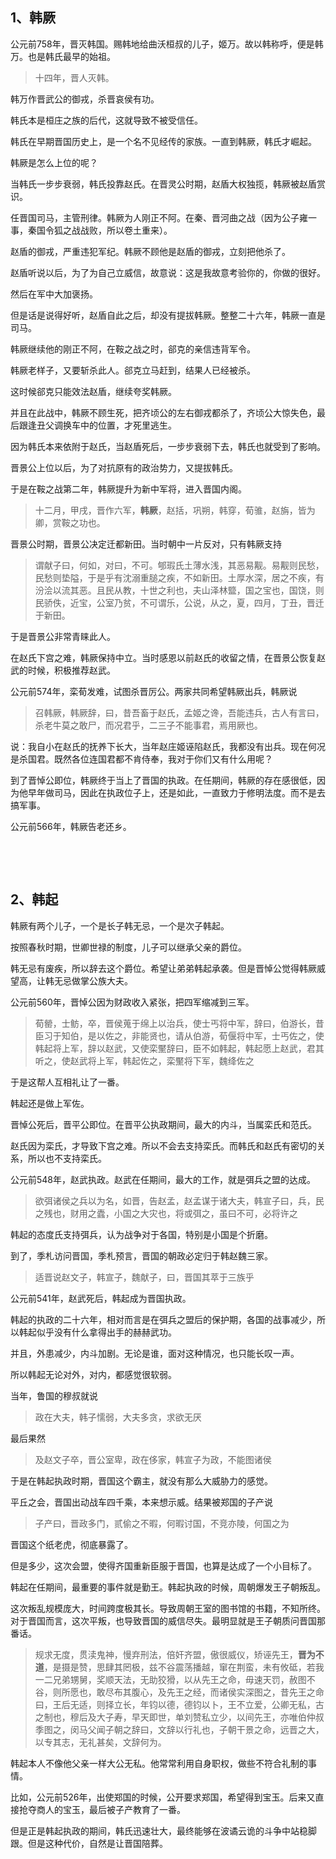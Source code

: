 <h2>1、韩厥</h2><p data-pid="Af0FMe4o">公元前758年，晋灭韩国。赐韩地给曲沃桓叔的儿子，姬万。故以韩称呼，便是韩万。也是韩氏最早的始祖。</p><blockquote data-pid="y4fGQFkj">十四年，晋人灭韩。</blockquote><p data-pid="qKdF4DiJ">韩万作晋武公的御戎，杀晋哀侯有功。</p><p data-pid="xY9XTXHk">韩氏本是桓庄之族的后代，这就导致不被受信任。</p><p data-pid="4tVK5LUU">韩氏在早期晋国历史上，是一个名不见经传的家族。一直到韩厥，韩氏才崛起。</p><p data-pid="6uAMGXZR">韩厥是怎么上位的呢？</p><p data-pid="dVu8CDje">当韩氏一步步衰弱，韩氏投靠赵氏。在晋灵公时期，赵盾大权独揽，韩厥被赵盾赏识。</p><p data-pid="vQzmT8nX">任晋国司马，主管刑律。韩厥为人刚正不阿。在秦、晋河曲之战（因为公子雍一事，秦国令狐之战战败，所以卷土重来）。</p><p data-pid="LomueThJ">赵盾的御戎，严重违犯军纪。韩厥不顾他是赵盾的御戎，立刻把他杀了。</p><p data-pid="YLoaAGE6">赵盾听说以后，为了为自己立威信，故意说：这是我故意考验你的，你做的很好。</p><p data-pid="BCdH4h5M">然后在军中大加褒扬。</p><p data-pid="MHUkGO08">但是话是说得好听，赵盾自此之后，却没有提拔韩厥。整整二十六年，韩厥一直是司马。</p><p data-pid="dwQR5AVm">韩厥继续他的刚正不阿，在鞍之战之时，郤克的亲信违背军令。</p><p data-pid="s4FkMOHF">韩厥老样子，又要斩杀此人。郤克立马赶到，结果人已经被杀。</p><p data-pid="3iUNApaj">这时候郤克只能效法赵盾，继续夸奖韩厥。</p><p data-pid="Ewc_wC9E">并且在此战中，韩厥不顾生死，把齐顷公的左右御戎都杀了，齐顷公大惊失色，最后跟逢丑父调换车中的位置，才死里逃生。</p><p data-pid="wbc8f9zY">因为韩氏本来依附于赵氏，当赵盾死后，一步步衰弱下去，韩氏也就受到了影响。</p><p data-pid="8rSNWyjm">晋景公上位以后，为了对抗原有的政治势力，又提拔韩氏。</p><p data-pid="d16P4D9c">于是在鞍之战第二年，韩厥提升为新中军将，进入晋国内阁。</p><blockquote data-pid="5W_J5YEC">十二月，甲戌，晋作六军，<b>韩厥</b>，赵括，巩朔，韩穿，荀骓，赵旃，皆为卿，赏鞍之功也。</blockquote><p data-pid="MlyR7Hyf">晋景公时期，晋景公决定迁都新田。当时朝中一片反对，只有韩厥支持</p><blockquote data-pid="TEVXqFi_">谓献子曰，何如，对曰，不可。郇瑕氏土薄水浅，其恶易觏。易觏则民愁，民愁则垫隘，于是乎有沈溺重膇之疾，不如新田。土厚水深，居之不疾，有汾浍以流其恶。且民从教，十世之利也，夫山泽林盬，国之宝也，国饶，则民骄佚，近宝，公室乃贫，不可谓乐，公说，从之，夏，四月，丁丑，晋迁于新田。</blockquote><p data-pid="aHe53qO0">于是晋景公非常青睐此人。</p><p data-pid="yS7KVcPb">在赵氏下宫之难，韩厥保持中立。当时感恩以前赵氏的收留之情，在晋景公恢复赵武的时候，积极推荐赵武。</p><p data-pid="-hE9AjOo">公元前574年，栾荀发难，试图杀晋厉公。两家共同希望韩厥出兵，韩厥说</p><blockquote data-pid="wMEgzleS">召韩厥，韩厥辞，曰，昔吾畜于赵氏，孟姬之谗，吾能违兵，古人有言曰，杀老牛莫之敢尸，而况君乎，二三子不能事君，焉用厥也。</blockquote><p data-pid="6DI5hwTO">说：我自小在赵氏的抚养下长大，当年赵庄姬诬陷赵氏，我都没有出兵。现在何况是杀国君。既然各位连国君都不肯侍奉，我对于你们又有什么用呢？</p><p data-pid="mgq1iGFm">到了晋悼公即位，韩厥终于当上了晋国的执政。在任期间，韩厥的存在感很低，因为他早年做司马，因此在执政位子上，还是如此，一直致力于修明法度。而不是去搞军事。</p><p data-pid="ewBPX6f5">公元前566年，韩厥告老还乡。</p><p class="ztext-empty-paragraph"><br/></p><p class="ztext-empty-paragraph"><br/></p><h2>2、韩起</h2><p data-pid="LfX8YmbW">韩厥有两个儿子，一个是长子韩无忌，一个是次子韩起。</p><p data-pid="IOTzYZ-7">按照春秋时期，世卿世禄的制度，儿子可以继承父亲的爵位。</p><p data-pid="K4NgHZHe">韩无忌有废疾，所以辞去这个爵位。希望让弟弟韩起承袭。但是晋悼公觉得韩厥威望高，让韩无忌做掌公族大夫。</p><p data-pid="cJdlXQde">公元前560年，晋悼公因为财政收入紧张，把四军缩减到三军。</p><blockquote data-pid="X7HOus6W">荀罃，士鲂，卒，晋侯蒐于绵上以治兵，使士丐将中军，辞曰，伯游长，昔臣习于知伯，是以佐之，非能贤也，请从伯游，荀偃将中军，士丐佐之，使韩起将上军，辞以赵武，又使栾黶辞曰，臣不如韩起，韩起愿上赵武，君其听之，使赵武将上军，韩起佐之，栾黶将下军，魏绛佐之</blockquote><p data-pid="oJUu6Nti">于是这帮人互相礼让了一番。</p><p data-pid="2_4XjkqY">韩起还是做上军佐。</p><p data-pid="5TxhpZRy">晋悼公死后，晋平公即位。在晋平公执政期间，最大的内斗，当属栾氏和范氏。</p><p data-pid="78eZ-_WG">赵氏因为栾氏，才导致下宫之难。所以不会去支持栾氏。而韩氏和赵氏有密切的关系，所以也不支持栾氏。</p><p data-pid="RZ4YLFxc">公元前548年，赵武执政。赵武在任期间，最大的工作，就是弭兵之盟的达成。</p><blockquote data-pid="l9A80FTl">欲弭诸侯之兵以为名，如晋，告赵孟，赵孟谋于诸大夫，韩宣子曰，兵，民之残也，财用之蠹，小国之大灾也，将或弭之，虽曰不可，必将许之</blockquote><p data-pid="tRMP_85l">韩起的态度氏支持弭兵，认为战争对于各国，特别是小国是个折磨。</p><p data-pid="r8XTIbig">到了，季札访问晋国，季札预言，晋国的朝政必定归于韩赵魏三家。</p><blockquote data-pid="OIz87icb">适晋说赵文子，韩宣子，魏献子，曰，晋国其萃于三族乎</blockquote><p data-pid="QeuCDLE5">公元前541年，赵武死后，韩起成为晋国执政。</p><p data-pid="cqbEh4sV">韩起的执政的二十六年，相对而言是在弭兵之盟后的保护期，各国的战事减少，所以韩起似乎没有什么拿得出手的赫赫武功。</p><p data-pid="3dwWQsn3">并且，外患减少，内斗加剧。无论是谁，面对这种情况，也只能长叹一声。</p><p data-pid="vqJeL1pW">所以韩起无论对外，对内，都感觉很软弱。</p><p data-pid="q3TpfI14">当年，鲁国的穆叔就说</p><blockquote data-pid="lAZhjznh">政在大夫，韩子懦弱，大夫多贪，求欲无厌</blockquote><p data-pid="b91wDLC0">最后果然</p><blockquote data-pid="xrxDkvvS">及赵文子卒，晋公室卑，政在侈家，韩宣子为政，不能图诸侯</blockquote><p data-pid="HYMY9dkO">于是在韩起执政时期，晋国这个霸主，就没有那么大威胁力的感觉。</p><p data-pid="vt6thsFx">平丘之会，晋国出动战车四千乘，本来想示威。结果被郑国的子产说</p><blockquote data-pid="P2MAzaac">子产曰，晋政多门，贰偷之不暇，何暇讨国，不竞亦陵，何国之为</blockquote><p data-pid="tGWLBoy4">晋国这个纸老虎，彻底暴露了。</p><p data-pid="N6xEfWI2">但是多少，这次会盟，使得齐国重新臣服于晋国，也算是达成了一个小目标了。</p><p data-pid="JurlrUX9">韩起在任期间，最重要的事件就是勤王。韩起执政的时候，周朝爆发王子朝叛乱。</p><p data-pid="oedtDnKy">这次叛乱规模庞大，时间跨度极其长。导致周朝王室的图书馆的书籍，不知所终。对于晋国而言，这次平叛，也导致晋国的威信尽失。最明显就是王子朝质问晋国那番话。</p><blockquote data-pid="vsljMVGz">规求无度，贯渎鬼神，慢弃刑法，倍奸齐盟，傲很威仪，矫诬先王，<b>晋为不道</b>，是摄是赞，思肆其罔极，兹不谷震荡播越，窜在荆蛮，未有攸砥，若我一二兄弟甥舅，奖顺天法，无助狡猾，以从先王之命，毋速天罚，赦图不谷，则所愿也，敢尽布其腹心，及先王之经，而诸侯实深图之，昔先王之命曰，王后无适，则择立长，年钧以德，德钧以卜，王不立爱，公卿无私，古之制也，穆后及大子寿，早天即世，单刘赞私立少，以间先王，亦唯伯仲叔季图之，闵马父闻子朝之辞曰，文辞以行礼也，子朝干景之命，远晋之大，以专其志，无礼甚矣，文辞何为。</blockquote><p data-pid="TRoi_zgm">韩起本人不像他父亲一样大公无私。他常常利用自身职权，做些不符合礼制的事情。</p><p data-pid="Jig31Xj1">比如，公元前526年，出使郑国的时候，公开要求郑国，希望得到宝玉。后来又直接抢夺商人的宝玉，最后被子产教育了一番。</p><p data-pid="k06M28I9">但是正是韩起执政的期间，韩氏迅速壮大，最终能够在波谲云诡的斗争中站稳脚跟。但是这种代价，自然是让晋国陪葬。</p>